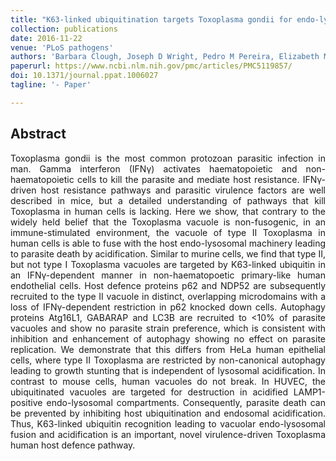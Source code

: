 ```yaml
---
title: "K63-linked ubiquitination targets Toxoplasma gondii for endo-lysosomal destruction in IFNγ-stimulated human cells"
collection: publications
date: 2016-11-22
venue: 'PLoS pathogens'
authors: 'Barbara Clough, Joseph D Wright, Pedro M Pereira, Elizabeth M Hirst, Ashleigh C Johnston, Ricardo Henriques, Eva-Maria Frickel'
paperurl: https://www.ncbi.nlm.nih.gov/pmc/articles/PMC5119857/
doi: 10.1371/journal.ppat.1006027
tagline: '- Paper'

---
```


<h2> Abstract </h2>
<p align= "justify">
Toxoplasma gondii is the most common protozoan parasitic infection in man. Gamma interferon (IFNγ) activates haematopoietic and non-haematopoietic cells to kill the parasite and mediate host resistance. IFNγ-driven host resistance pathways and parasitic virulence factors are well described in mice, but a detailed understanding of pathways that kill Toxoplasma in human cells is lacking. Here we show, that contrary to the widely held belief that the Toxoplasma vacuole is non-fusogenic, in an immune-stimulated environment, the vacuole of type II Toxoplasma in human cells is able to fuse with the host endo-lysosomal machinery leading to parasite death by acidification. Similar to murine cells, we find that type II, but not type I Toxoplasma vacuoles are targeted by K63-linked ubiquitin in an IFNγ-dependent manner in non-haematopoetic primary-like human endothelial cells. Host defence proteins p62 and NDP52 are subsequently recruited to the type II vacuole in distinct, overlapping microdomains with a loss of IFNγ-dependent restriction in p62 knocked down cells. Autophagy proteins Atg16L1, GABARAP and LC3B are recruited to <10% of parasite vacuoles and show no parasite strain preference, which is consistent with inhibition and enhancement of autophagy showing no effect on parasite replication. We demonstrate that this differs from HeLa human epithelial cells, where type II Toxoplasma are restricted by non-canonical autophagy leading to growth stunting that is independent of lysosomal acidification. In contrast to mouse cells, human vacuoles do not break. In HUVEC, the ubiquitinated vacuoles are targeted for destruction in acidified LAMP1-positive endo-lysosomal compartments. Consequently, parasite death can be prevented by inhibiting host ubiquitination and endosomal acidification. Thus, K63-linked ubiquitin recognition leading to vacuolar endo-lysosomal fusion and acidification is an important, novel virulence-driven Toxoplasma human host defence pathway.
